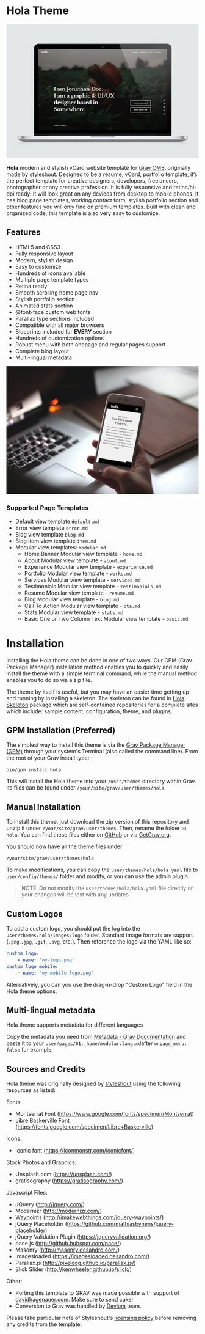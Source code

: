 # Hola Theme

![](hola.jpg)

**Hola** modern and stylish vCard website template for [Grav CMS](http://github.com/getgrav/grav), originally made by [styleshout](https://www.styleshout.com/).  Designed to be a resume, vCard, portfolio template, it’s the perfect template for creative designers, developers, freelancers, photographer or any creative profession. It is fully responsive and retina/hi-dpi ready. It will look great on any devices from desktop to mobile phones. It has blog page templates, working contact form, stylish portfolio section and other features you will only find on premium templates. Built with clean and organized code, this template is also very easy to customize.

## Features

* HTML5 and CSS3
* Fully responsive layout
* Modern, stylish design
* Easy to customize
* Hundreds of icons avaliable
* Multiple page template types
* Retina ready
* Smooth scrolling home page nav 
* Stylish portfolio section
* Animated stats section
* @font-face custom web fonts
* Parallax type sections included
* Compatible with all major browsers
* Blueprints included for **EVERY** section
* Hundreds of customization options
* Robust menu with both onepage and regular pages support
* Complete blog layout
* Multi-lingual metadata

![](hola-mobile.jpg)

### Supported Page Templates

* Default view template `default.md`
* Error view template `error.md`
* Blog view template `blog.md`
* Blog item view template `item.md`
* Modular view templates: `modular.md`
  * Home Banner Modular view template - `home.md`
  * About Modular view template - `about.md`
  * Experience Modular view template - `experience.md`
  * Portfolio Modular view template - `works.md`
  * Services Modular view template - `services.md`
  * Testimonials Modular view template - `testimonials.md`
  * Resume Modular view template - `resume.md`
  * Blog Modular view template - `blog.md`
  * Call To Action Modular view template - `cta.md`
  * Stats Modular view template - `stats.md`
  * Basic One or Two Column Text Modular view template - `basic.md`


# Installation

Installing the Hola theme can be done in one of two ways. Our GPM (Grav Package Manager) installation method enables you to quickly and easily install the theme with a simple terminal command, while the manual method enables you to do so via a zip file. 

The theme by itself is useful, but you may have an easier time getting up and running by installing a skeleton. The skeleton can be found in [Hola Skeleton](https://github.com/devlom/grav-hola-skeleton) package which are self-contained repositories for a complete sites which include: sample content, configuration, theme, and plugins.

## GPM Installation (Preferred)

The simplest way to install this theme is via the [Grav Package Manager (GPM)](http://learn.getgrav.org/advanced/grav-gpm) through your system's Terminal (also called the command line).  From the root of your Grav install type:

    bin/gpm install hola

This will install the Hola theme into your `/user/themes` directory within Grav. Its files can be found under `/your/site/grav/user/themes/hola`.

## Manual Installation

To install this theme, just download the zip version of this repository and unzip it under `/your/site/grav/user/themes`. Then, rename the folder to `hola`. You can find these files either on [GitHub](https://github.com/devlom/grav-theme-hola) or via [GetGrav.org](http://getgrav.org/downloads/themes).

You should now have all the theme files under

    /your/site/grav/user/themes/hola

To make modifications, you can copy the `user/themes/hola/hola.yaml` file to `user/config/themes/` folder and modify, or you can use the admin plugin.

> NOTE: Do not modify the `user/themes/hola/hola.yaml` file directly or your changes will be lost with any updates

## Custom Logos

To add a custom logo, you should put the log into the `user/themes/hola/images/logo` folder.  Standard image formats are support (`.png`,`.jpg`, `.gif`, `.svg`, etc.).  Then reference the logo via the YAML like so:

```yaml
custom_logo:
    - name: 'my-logo.png'
custom_logo_mobile:
    - name: 'my-mobile-logo.png'    
```

Alternatively, you can you use the drag-n-drop "Custom Logo" field in the Hola theme options.

## Multi-lingual metadata

Hola theme supports metadata for different languages

Copy the metadata you need from [Metadata - Grav Documentation](https://learn.getgrav.org/hints-tips/blogging/metadata) and paste it to your `user/pages/01._home/modular.lang.md`after `onpage_menu: false` for example.

## Sources and Credits

Hola theme was originally designed by [styleshout](https://www.styleshout.com/) using the following resources as listed:

Fonts:
 - Montserrat Font (https://www.google.com/fonts/specimen/Montserrat)
 - Libre Baskerville Font (https://fonts.google.com/specimen/Libre+Baskerville) 

Icons:
 - Iconic font (https://iconmonstr.com/iconicfont/)

Stock Photos and Graphics:
 - Unsplash.com (https://unsplash.com/)
 - gratisography (https://gratisography.com/)
 
Javascript Files:

 - JQuery (http://jquery.com/)
 - Modernizr (http://modernizr.com/)
 - Waypoints (http://imakewebthings.com/jquery-waypoints/)
 - jQuery Placeholder (https://github.com/mathiasbynens/jquery-placeholder)
 - jQuery Validation Plugin (https://jqueryvalidation.org/)
 - pace js (http://github.hubspot.com/pace/)
 - Masonry (http://masonry.desandro.com/)
 - Imagesloaded (https://imagesloaded.desandro.com/)
 - Parallax.js (http://pixelcog.github.io/parallax.js/)
 - Slick Slider (http://kenwheeler.github.io/slick/)

Other: 
- Porting this template to GRAV was made possible with support of [davidhagenauer.com](http://davidhagenauer.com). Make sure to send cake!
- Conversion to Grav was handled by [Devlom](https://devlom.com) team.

Please take particular note of Styleshout's [licensing policy](http://www.styleshout.com/about-us/#remove-link) before removing any credits from the template.
